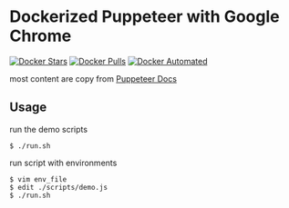 # Dockerized Puppeteer with Google Chrome

[![Docker Stars](https://img.shields.io/docker/stars/guessi/puppeteer-chrome.svg)](https://hub.docker.com/r/guessi/puppeteer-chrome/)
[![Docker Pulls](https://img.shields.io/docker/pulls/guessi/puppeteer-chrome.svg)](https://hub.docker.com/r/guessi/puppeteer-chrome/)
[![Docker Automated](https://img.shields.io/docker/automated/guessi/puppeteer-chrome.svg)](https://hub.docker.com/r/guessi/puppeteer-chrome/)

most content are copy from [Puppeteer Docs](https://github.com/GoogleChrome/puppeteer/blob/master/docs/troubleshooting.md#running-puppeteer-in-docker)

## Usage

run the demo scripts

    $ ./run.sh

run script with environments

    $ vim env_file
    $ edit ./scripts/demo.js
    $ ./run.sh
